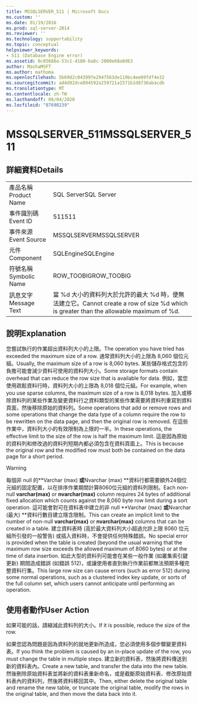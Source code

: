 ```yaml
---
title: MSSQLSERVER_511 | Microsoft Docs
ms.custom: ''
ms.date: 01/19/2016
ms.prod: sql-server-2014
ms.reviewer: ''
ms.technology: supportability
ms.topic: conceptual
helpviewer_keywords:
- 511 (Database Engine error)
ms.assetid: 0c85686a-53c1-4180-ba8c-2000e68a0d63
author: MashaMSFT
ms.author: mathoma
ms.openlocfilehash: 5b69d2c043997e2947563de119bc4ee89fdf4e32
ms.sourcegitcommit: ad4d92dce894592a259721a1571b1d8736abacdb
ms.translationtype: MT
ms.contentlocale: zh-TW
ms.lasthandoff: 08/04/2020
ms.locfileid: "87698239"
---
```

# <a name="mssqlserver_511"></a><span data-ttu-id="a1819-102">MSSQLSERVER_511</span><span class="sxs-lookup"><span data-stu-id="a1819-102">MSSQLSERVER_511</span></span>
    
## <a name="details"></a><span data-ttu-id="a1819-103">詳細資料</span><span class="sxs-lookup"><span data-stu-id="a1819-103">Details</span></span>  
  
|||  
|-|-|  
|<span data-ttu-id="a1819-104">產品名稱</span><span class="sxs-lookup"><span data-stu-id="a1819-104">Product Name</span></span>|<span data-ttu-id="a1819-105">SQL Server</span><span class="sxs-lookup"><span data-stu-id="a1819-105">SQL Server</span></span>|  
|<span data-ttu-id="a1819-106">事件識別碼</span><span class="sxs-lookup"><span data-stu-id="a1819-106">Event ID</span></span>|<span data-ttu-id="a1819-107">511</span><span class="sxs-lookup"><span data-stu-id="a1819-107">511</span></span>|  
|<span data-ttu-id="a1819-108">事件來源</span><span class="sxs-lookup"><span data-stu-id="a1819-108">Event Source</span></span>|<span data-ttu-id="a1819-109">MSSQLSERVER</span><span class="sxs-lookup"><span data-stu-id="a1819-109">MSSQLSERVER</span></span>|  
|<span data-ttu-id="a1819-110">元件</span><span class="sxs-lookup"><span data-stu-id="a1819-110">Component</span></span>|<span data-ttu-id="a1819-111">SQLEngine</span><span class="sxs-lookup"><span data-stu-id="a1819-111">SQLEngine</span></span>|  
|<span data-ttu-id="a1819-112">符號名稱</span><span class="sxs-lookup"><span data-stu-id="a1819-112">Symbolic Name</span></span>|<span data-ttu-id="a1819-113">ROW_TOOBIG</span><span class="sxs-lookup"><span data-stu-id="a1819-113">ROW_TOOBIG</span></span>|  
|<span data-ttu-id="a1819-114">訊息文字</span><span class="sxs-lookup"><span data-stu-id="a1819-114">Message Text</span></span>|<span data-ttu-id="a1819-115">當 %d 大小的資料列大於允許的最大 %d 時，便無法建立它。</span><span class="sxs-lookup"><span data-stu-id="a1819-115">Cannot create a row of size %d which is greater than the allowable maximum of %d.</span></span>|  
  
## <a name="explanation"></a><span data-ttu-id="a1819-116">說明</span><span class="sxs-lookup"><span data-stu-id="a1819-116">Explanation</span></span>  
 <span data-ttu-id="a1819-117">您嘗試執行的作業超出資料列大小的上限。</span><span class="sxs-lookup"><span data-stu-id="a1819-117">The operation you have tried has exceeded the maximum size of a row.</span></span> <span data-ttu-id="a1819-118">通常資料列大小的上限為 8,060 個位元組。</span><span class="sxs-lookup"><span data-stu-id="a1819-118">Usually, the maximum size of a row is 8,060 bytes.</span></span> <span data-ttu-id="a1819-119">某些儲存格式包含的負擔可能會減少資料可使用的資料列大小。</span><span class="sxs-lookup"><span data-stu-id="a1819-119">Some storage formats contain overhead that can reduce the row size that is available for data.</span></span> <span data-ttu-id="a1819-120">例如，當您使用疏鬆資料行時，資料列大小的上限為 8,018 個位元組。</span><span class="sxs-lookup"><span data-stu-id="a1819-120">For example, when you use sparse columns, the maximum size of a row is 8,018 bytes.</span></span> <span data-ttu-id="a1819-121">加入或移除資料列的某些作業及變更資料行之資料類型的某些作業需要將資料列重寫到資料頁面，然後移除原始的資料列。</span><span class="sxs-lookup"><span data-stu-id="a1819-121">Some operations that add or remove rows and some operations that change the data type of a column require the row to be rewritten on the data page, and then the original row is removed.</span></span> <span data-ttu-id="a1819-122">在這些作業中，資料列大小的有效限制為上限的一半。</span><span class="sxs-lookup"><span data-stu-id="a1819-122">In these operations, the effective limit to the size of the row is half the maximum limit.</span></span> <span data-ttu-id="a1819-123">這是因為原始的資料列和修改過的資料列短期內都必須包含在資料頁面上。</span><span class="sxs-lookup"><span data-stu-id="a1819-123">This is because the original row and the modified row must both be contained on the data page for a short period.</span></span>  
  
> [!WARNING]  
>  <span data-ttu-id="a1819-124">每個非 null 的\*\*Varchar (max) **或**Nvarchar (max) \*\*資料行都需要額外24個位元組的固定配置，以在排序作業期間計算8060位元組的資料列限制。</span><span class="sxs-lookup"><span data-stu-id="a1819-124">Each non-null  **varchar(max)** or **nvarchar(max)** column requires 24 bytes of additional fixed allocation which counts against the 8,060 byte row limit during a sort operation.</span></span> <span data-ttu-id="a1819-125">這可能會對可在資料表中建立的非 null \*\*Varchar (max) **或**Nvarchar (最大) \*\*資料行數目建立隱含限制。</span><span class="sxs-lookup"><span data-stu-id="a1819-125">This can create an implicit limit to the number of non-null **varchar(max)** or **nvarchar(max)** columns that can be created in a table.</span></span> <span data-ttu-id="a1819-126">建立資料表時 (高於最大資料列大小超過允許上限 8060 位元組所引發的一般警告) 或插入資料時，不會提供任何特殊錯誤。</span><span class="sxs-lookup"><span data-stu-id="a1819-126">No special error is provided when the table is created (beyond the usual warning that the maximum row size exceeds the allowed maximum of 8060 bytes) or at the time of data insertion.</span></span> <span data-ttu-id="a1819-127">如此大型的資料列可能會在某些一般作業 (如叢集索引鍵更新) 期間造成錯誤 (如錯誤 512)，或讓使用者直到執行作業前都無法預期多種完整資料行集。</span><span class="sxs-lookup"><span data-stu-id="a1819-127">This large row size can cause errors (such as error 512) during some normal operations, such as a clustered index key update, or sorts of the full column set, which users cannot anticipate until performing an operation.</span></span>  
  
## <a name="user-action"></a><span data-ttu-id="a1819-128">使用者動作</span><span class="sxs-lookup"><span data-stu-id="a1819-128">User Action</span></span>  
 <span data-ttu-id="a1819-129">如果可能的話，請縮減此資料列的大小。</span><span class="sxs-lookup"><span data-stu-id="a1819-129">If it is possible, reduce the size of the row.</span></span>  
  
 <span data-ttu-id="a1819-130">如果您認為問題是因為資料列的就地更新所造成，您必須使用多個步驟變更資料表。</span><span class="sxs-lookup"><span data-stu-id="a1819-130">If you think the problem is caused by an in-place update of the row, you must change the table in multiple steps.</span></span> <span data-ttu-id="a1819-131">建立新的資料表，然後將資料傳送到新的資料表內。</span><span class="sxs-lookup"><span data-stu-id="a1819-131">Create a new table, and transfer the data into the new table.</span></span> <span data-ttu-id="a1819-132">然後刪除原始資料表並將新的資料表重新命名，或是截斷原始資料表、修改原始資料表內的資料列，然後將資料移回其中。</span><span class="sxs-lookup"><span data-stu-id="a1819-132">Then, either delete the original table and rename the new table, or truncate the original table, modify the rows in the original table, and then move the data back into it.</span></span>  
  
  
